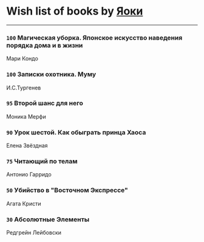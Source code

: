 # Wish list of books by [Яоки](https://www.facebook.com/app_scoped_user_id/645367365616748/)
---

### `100` Магическая уборка. Японское искусство наведения порядка дома и в жизни
Мари Кондо

### `100` Записки охотника. Муму
И.С.Тургенев

### `95` Второй шанс для него
Моника Мерфи

### `90` Урок шестой. Как обыграть принца Хаоса
Елена Звёздная

### `75` Читающий по телам
Антонио Гарридо

### `50` Убийство в "Восточном Экспрессе"
Агата Кристи

### `30` Абсолютные Элементы
Редгрейн Лейбовски

